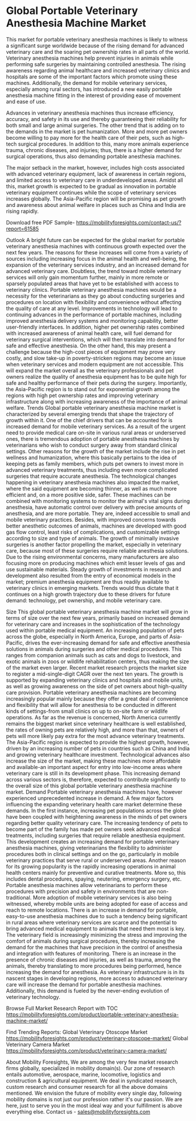 # Global Portable Veterinary Anesthesia Machine Market

This market for portable veterinary anesthesia machines is likely to witness a significant surge worldwide because of the rising demand for advanced veterinary care and the soaring pet ownership rates in all parts of the world. Veterinary anesthesia machines help prevent injuries in animals while performing safe surgeries by maintaining controlled anesthesia. The rising awareness regarding animal healthcare and increased veterinary clinics and hospitals are some of the important factors which promote using these machines. Additionally, the demand for mobile veterinary services, especially among rural sectors, has introduced a new easily portable anesthesia machine fitting in the interest of providing ease of movement and ease of use.
 
Advances in veterinary anesthesia machines thus increase efficiency, accuracy, and safety in its use and thereby guaranteeing their reliability for both small and large animal surgeries. The other trend that is adding on to the demands in the market is pet humanization. More and more pet owners become willing to pay more for the health care of their pets, such as high-tech surgical procedures. In addition to this, many more animals experience trauma, chronic diseases, and injuries; thus, there is a higher demand for surgical operations, thus also demanding portable anesthesia machines.

The major setback in the market, however, includes high costs associated with advanced veterinary equipment, lack of awareness in certain regions, and limited access to veterinary care in underdeveloped areas. Amidst all this, market growth is expected to be gradual as innovation in portable veterinary equipment continues while the scope of veterinary services increases globally. The Asia-Pacific region will be promising as pet growth and awareness about animal welfare in places such as China and India are rising rapidly.

Download free PDF Sample- https://mobilityforesights.com/contact-us/?report=61585 

Outlook
A bright future can be expected for the global market for portable veterinary anesthesia machines with continuous growth expected over the next few years. The reasons for these increases will come from a variety of sources including increasing focus in the animal health and well-being, the expansion of the veterinary services industry, and an increased demand for advanced veterinary care. Doubtless, the trend toward mobile veterinary services will only gain momentum further, mainly in more remote or sparsely populated areas that have yet to be established with access to veterinary clinics. Portable veterinary anesthesia machines would be a necessity for the veterinarians as they go about conducting surgeries and procedures on location with flexibility and convenience without affecting the quality of care at any level.
Improvements in technology will lead to continuing advances in the performance of portable machines, including improved anesthesia delivery systems and monitoring capability, better user-friendly interfaces. In addition, higher pet ownership rates combined with increased awareness of animal health care, will fuel demand for veterinary surgical interventions, which will then translate into demand for safe and effective anesthesia. On the other hand, this may present a challenge because the high-cost pieces of equipment may prove very costly, and slow take-up in poverty-stricken regions may become an issue when veterinary services and modern equipment are not accessible.
This will expand the market overall as the veterinary professionals and pet owners realize the quality of anesthesia equipment has to be quite high for safe and healthy performance of their pets during the surgery. Importantly, the Asia-Pacific region is to stand out for exponential growth among the regions with high pet ownership rates and improving veterinary infrastructure along with increasing awareness of the importance of animal welfare.
Trends
Global portable veterinary anesthesia machine market is characterized by several emerging trends that shape the trajectory of growth within it. One of the chief drivers that can be accounted for is increased demand for mobile veterinary services. As a result of the urgent need to provide medical care on-site in various rural areas or underserved ones, there is tremendous adoption of portable anesthesia machines by veterinarians who wish to conduct surgery away from standard clinical settings. Other reasons for the growth of the market include the rise in pet wellness and humanization, where this basically pertains to the idea of keeping pets as family members, which puts pet owners to invest more in advanced veterinary treatments, thus including even more complicated surgeries that require accurate anesthesia.
The technological changes happening in veterinary anesthesia machines also impacted the market, where the said equipment are becoming thinner, as well as much more efficient and, on a more positive side, safer. These machines can be combined with monitoring systems to monitor the animal's vital signs during anesthesia, have automatic control over delivery with precise amounts of anesthesia, and are more portable. They are, indeed accessible to small and mobile veterinary practices. Besides, with improved concerns towards better anesthetic outcomes of animals, machines are developed with good gas flow control, least risks of complications, and customizable settings according to size and type of animals.
The growth of minimally invasive surgeries is another factor propelling the market, especially in veterinary care, because most of these surgeries require reliable anesthesia solutions. Due to the rising environmental concerns, many manufacturers are also focusing more on producing machines which emit lesser levels of gas and use sustainable materials. Steady growth of investments in research and development also resulted from the entry of economical models in the market; premium anesthesia equipment are thus readily available to veterinary clinics in emerging markets. Trends would thus dictate that it continues on a high growth trajectory due to these drivers for future demand: technology, pet ownership, and mobile veterinary care.

Size
This global portable veterinary anesthesia machine market will grow in terms of size over the next few years, primarily based on increased demand for veterinary care and increases in the sophistication of the technology used within portable medical equipment. An increasing population of pets across the globe, especially in North America, Europe, and parts of Asia-Pacific, drives the ever-increasing demand for safe and effective anesthesia solutions in animals during surgeries and other medical procedures. This ranges from companion animals such as cats and dogs to livestock, and exotic animals in zoos or wildlife rehabilitation centers, thus making the size of the market even larger.
Recent market research projects the market size to register a mid-single-digit CAGR over the next ten years. The growth is supported by expanding veterinary clinics and hospitals and mobile units, as well as growing awareness on the side of pet owners about high-quality care provision. Portable veterinary anesthesia machines are becoming increasingly popular mainly because they offer a great deal of convenience and flexibility that will allow for anesthesia to be conducted in different kinds of settings-from small clinics on up to on-site farm or wildlife operations.
As far as the revenue is concerned, North America currently remains the biggest market since veterinary healthcare is well established, the rates of owning pets are relatively high, and more than that, owners of pets will more likely pay extra for the most advance veterinary treatments. The Asia-Pacific region is expected to provide the highest growth, however, driven by an increasing number of pets in countries such as China and India and growing veterinary healthcare investment. Technological advances also increase the size of the market, making these machines more affordable and available-an important aspect for entry into low-income areas where veterinary care is still in its development phase. This increasing demand across various sectors is, therefore, expected to contribute significantly to the overall size of this global portable veterinary anesthesia machine market.
Demand
Portable veterinary anesthesia machines have, however experienced unprecedented increase in demand. A few major factors influencing the expanding veterinary health care market determine these demands. In the first instance, increasing pet populations across the globe have been coupled with heightening awareness in the minds of pet owners regarding better quality veterinary care. The increasing tendency of pets to become part of the family has made pet owners seek advanced medical treatments, including surgeries that require reliable anesthesia equipment. This development creates an increasing demand for portable veterinary anesthesia machines, giving veterinarians the flexibility to administer procedures both in clinical settings and on the go, particularly in mobile veterinary practices that serve rural or underserved areas.
Another reason for its growing popularity is the rapidly increasing operations in animal health centers mainly for preventive and curative treatments. More so, this includes dental procedures, spaying, neutering, emergency surgery, etc. Portable anesthesia machines allow veterinarians to perform these procedures with precision and safety in environments that are non-traditional. More adoption of mobile veterinary services is also being witnessed, whereby mobile units are being adopted for ease of access and reach to remote locations. There is an increase in demand for portable, easy-to-use anesthesia machines due to such a tendency being significant in rural areas where veterinary services are scarce and the potential to bring advanced medical equipment to animals that need them most is key.
The veterinary field is increasingly minimizing the stress and improving the comfort of animals during surgical procedures, thereby increasing the demand for the machines that have precision in the control of anesthesia and integration with features of monitoring. There is an increase in the presence of chronic diseases and injuries, as well as trauma, among the animals, thereby translating to more procedures being performed, hence increasing the demand for anesthesia. As veterinary infrastructure is in its nascent stages in developing regions, more access to advanced veterinary care will increase the demand for portable anesthesia machines. Additionally, this demand is fueled by the never-ending evolution of veterinary technology.

Browse Full Market Research Report with TOC https://mobilityforesights.com/product/portable-veterinary-anesthesia-machine-market/ 


Find Trending Reports:
Global Veterinary Otoscope Market https://mobilityforesights.com/product/veterinary-otoscope-market/ 
Global Veterinary Camera Market  https://mobilityforesights.com/product/veterinary-camera-market/ 


About Mobility Foresights,
We are among the very few market research firms globally, specialized in mobility domain(s). Our zone of research entails automotive, aerospace, marine, locomotive, logistics and construction & agricultural equipment. We deal in syndicated research, custom research and consumer research for all the above domains mentioned.
We envision the future of mobility every single day, following mobility domains is not just our profession rather it's our passion. We are here, just to serve you in the most ideal way and your fulfillment is above everything else. Contact us -  sales@mobilityforesights.com 


